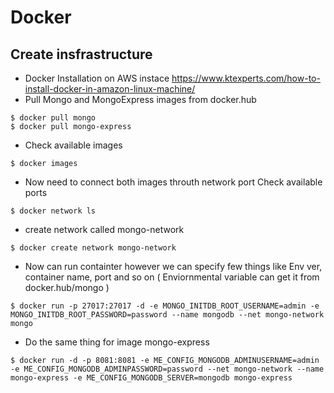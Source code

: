# Docker

## Create insfrastructure 
* Docker Installation on AWS instace 
  https://www.ktexperts.com/how-to-install-docker-in-amazon-linux-machine/
* Pull Mongo and MongoExpress images from docker.hub
```
$ docker pull mongo
$ docker pull mongo-express
```
* Check available images 
```
$ docker images
```
* Now need to connect both images throuth network port
  Check available ports
```
$ docker network ls
```
* create network called mongo-network
```
$ docker create network mongo-network
```
* Now can run containter however we can specify few things like Env ver, container name, port and so on ( Enviornmental variable can get it from docker.hub/mongo )
```
$ docker run -p 27017:27017 -d -e MONGO_INITDB_ROOT_USERNAME=admin -e MONGO_INITDB_ROOT_PASSWORD=password --name mongodb --net mongo-network mongo
```
* Do the same thing for image mongo-express
```
$ docker run -d -p 8081:8081 -e ME_CONFIG_MONGODB_ADMINUSERNAME=admin -e ME_CONFIG_MONGODB_ADMINPASSWORD=password --net mongo-network --name mongo-express -e ME_CONFIG_MONGODB_SERVER=mongodb mongo-express
```


